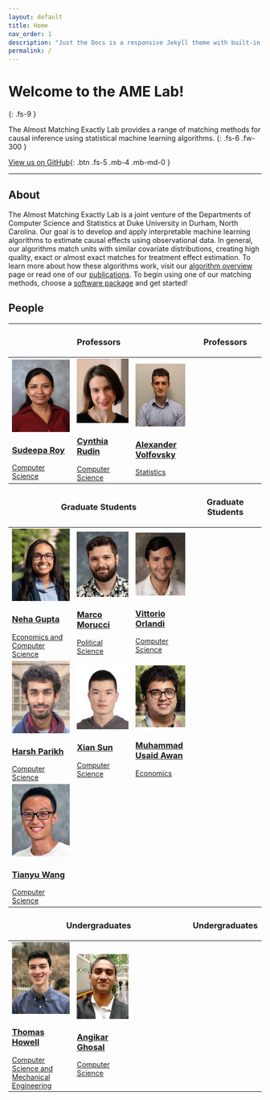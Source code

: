 ```yaml
---
layout: default
title: Home
nav_order: 1
description: "Just the Docs is a responsive Jekyll theme with built-in search that is easily customizable and hosted on GitHub Pages."
permalink: /
---
```


# Welcome to the AME Lab!
{: .fs-9 }

The Almost Matching Exactly Lab provides a range of matching methods for causal 
inference using statistical machine learning algorithms.
{: .fs-6 .fw-300 }

[View us on GitHub](https://github.com/almost-matching-exactly){: .btn .fs-5 .mb-4 .mb-md-0 }

---

## About
The Almost Matching Exactly Lab is a joint venture of the Departments of Computer Science and 
Statistics at Duke University in Durham, North Carolina. Our goal is to develop and apply interpretable
machine learning algorithms to estimate causal effects using observational data. In general, our
algorithms match units with similar covariate distributions, creating high quality, exact or almost
exact matches for treatment effect estimation. To learn more about how these algorithms work, visit
our [algorithm overview](overview) page or read one of our [publications](publications). To begin 
using one of our matching methods, choose a [software package](software) and get started!

## People

<table class="people">
  <thead>
    <tr>
        <th class="d-large" colspan="3"><h3>Professors</h3></th>
        <th class="d-small"><h3>Professors</h3></th>
    </tr>
  </thead>
  <tbody>
    <tr>
        <td>
            <a href="https://users.cs.duke.edu/~sudeepa/">
                <img src="./content/peoplephotos/SudeepaRoy_cropped.jpg"> <br/>
                <h3>Sudeepa Roy</h3>
                <span>Computer Science</span>
            </a>
        </td>
        <td>
            <a href="https://users.cs.duke.edu/~cynthia/">
                <img src="./content/peoplephotos/CynthiaRudin_cropped.jpg"> <br/>
                <h3>Cynthia Rudin</h3>
                <span>Computer Science</span>
            </a>
        </td> 
        <td>
            <a href="https://volfovsky.github.io/">
                <img src="./content/peoplephotos/AlexanderVolfovsky_cropped.jpg"> <br/>
                <h3>Alexander Volfovsky</h3>
                <span>Statistics</span>
            </a>
        </td>
    </tr>
  </tbody>
  <thead>
    <tr>
        <th class="d-large" colspan="3"><h3>Graduate Students</h3></th>
        <th class="d-small"><h3>Graduate Students</h3></th>
    </tr>
  </thead>
  <tbody>
    <tr>
        <td>
            <a href="https://nehargupta.github.io/">
                <img src="./content/peoplephotos/NehaGupta_cropped.jpg"> <br/>
                <h3>Neha Gupta</h3>
                <span>Economics and Computer Science</span>
            </a>
        </td> 
        <td>
            <a href="https://marcomorucci.com//bio/">
                <img src="./content/peoplephotos/MarcoMorucci.jpg"> <br/>
                <h3>Marco Morucci</h3>
                <span>Political Science</span>
            </a>
        </td>
        <td>
            <a href="https://stat.duke.edu/people/vittorio-orlandi">
                <img src="./content/peoplephotos/VittorioOrlandi_cropped.jpg"> <br/>
                <h3>Vittorio Orlandi</h3>
                <span>Computer Science</span>
            </a>
        </td>
    </tr>
    <tr>
        <td>
            <a href="https://sites.google.com/view/harshparikh/">
                <img src="./content/peoplephotos/HarshParikh_cropped.jpg"> <br/>
                <h3>Harsh Parikh</h3>
                <span>Computer Science</span>
            </a>
        </td>
        <td>
            <a href="https://www.linkedin.com/in/xian-sun-9874a9199/">
                <img src="./content/peoplephotos/XianSun_cropped.jpg"> <br/>
                <h3>Xian Sun</h3>
                <span>Computer Science</span>
            </a>
        </td> 
        <td>
            <a href="https://www.linkedin.com/in/musaidawan/">
                <img src="./content/peoplephotos/MuhammadUsaidAwan_cropped.jpg"> <br/>
                <h3>Muhammad Usaid Awan</h3>
                <span>Economics</span>
            </a>
        </td>
    </tr>
    <tr>
        <td>
            <a href="https://www.cs.duke.edu/people/graduates/705">
                <img src="./content/peoplephotos/TianyuWang_cropped.jpg"> <br/>
                <h3>Tianyu Wang</h3>
                <span>Computer Science</span>
            </a>
        </td>
    </tr>
  </tbody>
  <thead>
    <tr>
        <th class="d-large" colspan="3"><h3>Undergraduates</h3></th>
        <th class="d-small"><h3>Undergraduates</h3></th>
    </tr>
  </thead>
  <tbody>
    <tr>
        <td>
            <a href="https://www.linkedin.com/in/thomasjhowell">
                <img src="./content/peoplephotos/ThomasHowell_cropped.jpg"> <br/>
                <h3>Thomas Howell</h3>
                <span>Computer Science and Mechanical Engineering</span>
            </a>
        </td> 
        <td>
            <a href="https://www.linkedin.com/in/angikarghosal/">
                <img src="./content/peoplephotos/AngikarGhosal_cropped.jpg"> <br/>
                <h3>Angikar Ghosal</h3>
                <span>Computer Science</span>
            </a>
        </td>
    </tr>
  </tbody>
</table>
